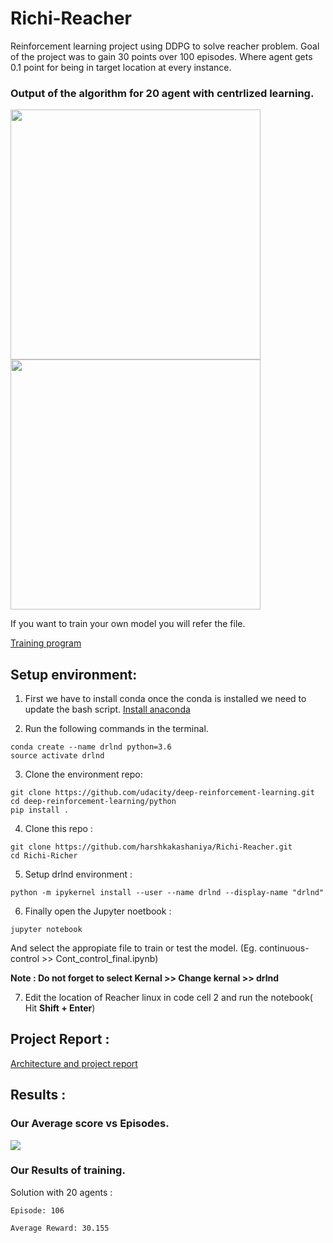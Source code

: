 # Richi-Reacher
Reinforcement learning project using DDPG to solve reacher problem. Goal of the project was to gain 30 points over 100 episodes.
Where agent gets 0.1 point for being in target location at every instance.

### Output of the algorithm for 20 agent with centrlized learning. 

<img src="https://github.com/harshkakashaniya/Richi-Reacher/blob/main/images/untrain_20.gif" width="400"/> <img src="https://github.com/harshkakashaniya/Richi-Reacher/blob/main/images/Train_20.gif" width="400"/> 


If you want to train your own model you will refer the file.

[Training program](https://github.com/harshkakashaniya/Richi-Reacher/blob/main/continuous-control/Cont_control_final.ipynb)

## Setup environment:

1. First we have to install conda once the conda is installed we need to update the bash script.  [Install anaconda](https://docs.anaconda.com/anaconda/install/linux/)

2. Run the following commands in the terminal.
```
conda create --name drlnd python=3.6
source activate drlnd
```

3. Clone the environment repo:
```
git clone https://github.com/udacity/deep-reinforcement-learning.git
cd deep-reinforcement-learning/python
pip install .
```

4. Clone this repo :
```
git clone https://github.com/harshkakashaniya/Richi-Reacher.git
cd Richi-Richer
```

5. Setup drlnd environment :
```
python -m ipykernel install --user --name drlnd --display-name "drlnd"
```
6. Finally open the Jupyter noetbook :

```
jupyter notebook
```

And select the appropiate file to train or test the model.
(Eg. continuous-control >> Cont_control_final.ipynb)

**Note : Do not forget to select Kernal >> Change kernal >> drlnd**

7. Edit the location of Reacher linux in code cell 2 and run the notebook( Hit  **Shift + Enter**) 


## Project Report :

[Architecture and project report](https://github.com/harshkakashaniya/Richi-Reacher/blob/main/Report.md)

## Results :

### Our Average score vs Episodes.

![](https://github.com/harshkakashaniya/Richi-Richer/blob/main/images/20_agents.png)

### Our Results of training.
Solution with 20 agents :
```
Episode: 106 

Average Reward: 30.155
```
